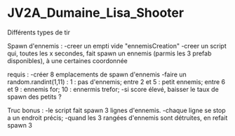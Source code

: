 # JV2A_Dumaine_Lisa_Shooter

Différents types de tir


Spawn d'ennemis :
-creer un empti vide "ennemisCreation"
-creer un script qui, toutes les x secondes, fait spawn un ennemis (parmis les 3 prefab disponibles), à une certaines coordonnée

requis :
-créer 8 emplacements de spawn d'ennemis
-faire un random.randint(1,11) : 1 : pas d'ennemis; entre 2 et 5 : petit ennemis; entre 6 et 9 : ennemis for; 10 : ennermis trefor;
-si score élevé, baisser le taux de spawn des petits ?

Truc bonus :
-le script fait spawn 3 lignes d'ennemis.
-chaque ligne se stop a un endroit précis;
-quand les 3 rangées d'ennemis sont détruites, en refait spawn 3